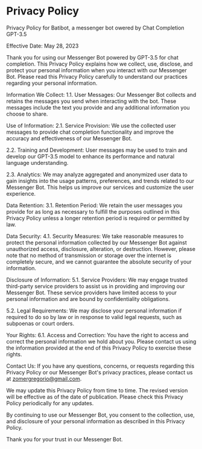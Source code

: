 # Privacy Policy


Privacy Policy for Batibot, a messenger bot owered by Chat Completion GPT-3.5

Effective Date: May 28, 2023

Thank you for using our Messenger Bot powered by GPT-3.5 for chat completion. This Privacy Policy explains how we collect, use, disclose, and protect your personal information when you interact with our Messenger Bot. Please read this Privacy Policy carefully to understand our practices regarding your personal information.

Information We Collect:
1.1. User Messages: Our Messenger Bot collects and retains the messages you send when interacting with the bot. These messages include the text you provide and any additional information you choose to share.

Use of Information:
2.1. Service Provision: We use the collected user messages to provide chat completion functionality and improve the accuracy and effectiveness of our Messenger Bot.

2.2. Training and Development: User messages may be used to train and develop our GPT-3.5 model to enhance its performance and natural language understanding.

2.3. Analytics: We may analyze aggregated and anonymized user data to gain insights into the usage patterns, preferences, and trends related to our Messenger Bot. This helps us improve our services and customize the user experience.

Data Retention:
3.1. Retention Period: We retain the user messages you provide for as long as necessary to fulfill the purposes outlined in this Privacy Policy unless a longer retention period is required or permitted by law.

Data Security:
4.1. Security Measures: We take reasonable measures to protect the personal information collected by our Messenger Bot against unauthorized access, disclosure, alteration, or destruction. However, please note that no method of transmission or storage over the internet is completely secure, and we cannot guarantee the absolute security of your information.

Disclosure of Information:
5.1. Service Providers: We may engage trusted third-party service providers to assist us in providing and improving our Messenger Bot. These service providers have limited access to your personal information and are bound by confidentiality obligations.

5.2. Legal Requirements: We may disclose your personal information if required to do so by law or in response to valid legal requests, such as subpoenas or court orders.

Your Rights:
6.1. Access and Correction: You have the right to access and correct the personal information we hold about you. Please contact us using the information provided at the end of this Privacy Policy to exercise these rights.

Contact Us:
If you have any questions, concerns, or requests regarding this Privacy Policy or our Messenger Bot's privacy practices, please contact us at zomergregorio@gmail.com.

We may update this Privacy Policy from time to time. The revised version will be effective as of the date of publication. Please check this Privacy Policy periodically for any updates.

By continuing to use our Messenger Bot, you consent to the collection, use, and disclosure of your personal information as described in this Privacy Policy.

Thank you for your trust in our Messenger Bot.
